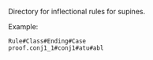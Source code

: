 Directory for inflectional rules for supines.

Example:

    Rule#Class#Ending#Case
    proof.conj1_1#conj1#atu#abl
